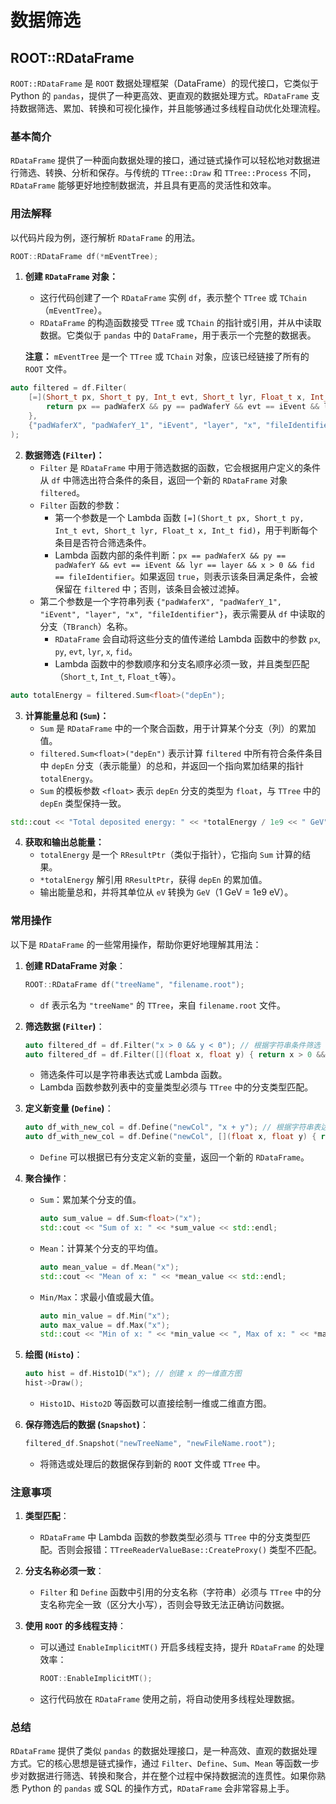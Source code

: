 # 数据筛选

## ROOT::RDataFrame
`ROOT::RDataFrame` 是 `ROOT` 数据处理框架（DataFrame）的现代接口，它类似于 Python 的 `pandas`，提供了一种更高效、更直观的数据处理方式。`RDataFrame` 支持数据筛选、累加、转换和可视化操作，并且能够通过多线程自动优化处理流程。
### 基本简介
`RDataFrame` 提供了一种面向数据处理的接口，通过链式操作可以轻松地对数据进行筛选、转换、分析和保存。与传统的 `TTree::Draw` 和 `TTree::Process` 不同，`RDataFrame` 能够更好地控制数据流，并且具有更高的灵活性和效率。

### 用法解释
以代码片段为例，逐行解析 `RDataFrame` 的用法。

```cpp
ROOT::RDataFrame df(*mEventTree);
```

1. **创建 `RDataFrame` 对象：**
   - 这行代码创建了一个 `RDataFrame` 实例 `df`，表示整个 `TTree` 或 `TChain`（`mEventTree`）。
   - `RDataFrame` 的构造函数接受 `TTree` 或 `TChain` 的指针或引用，并从中读取数据。它类似于 `pandas` 中的 `DataFrame`，用于表示一个完整的数据表。

   **注意：** `mEventTree` 是一个 `TTree` 或 `TChain` 对象，应该已经链接了所有的 `ROOT` 文件。

```cpp
auto filtered = df.Filter(
    [=](Short_t px, Short_t py, Int_t evt, Short_t lyr, Float_t x, Int_t fid) {
        return px == padWaferX && py == padWaferY && evt == iEvent && lyr == layer && x > 0 && fid == fileIdentifier;
    },
    {"padWaferX", "padWaferY_1", "iEvent", "layer", "x", "fileIdentifier"} // 使用的变量名称应与树中分支名称一致
);
```

2. **数据筛选 (`Filter`)：**
   - `Filter` 是 `RDataFrame` 中用于筛选数据的函数，它会根据用户定义的条件从 `df` 中筛选出符合条件的条目，返回一个新的 `RDataFrame` 对象 `filtered`。
   - `Filter` 函数的参数：
     - 第一个参数是一个 Lambda 函数 `[=](Short_t px, Short_t py, Int_t evt, Short_t lyr, Float_t x, Int_t fid)`，用于判断每个条目是否符合筛选条件。
     - Lambda 函数内部的条件判断：`px == padWaferX && py == padWaferY && evt == iEvent && lyr == layer && x > 0 && fid == fileIdentifier`。如果返回 `true`，则表示该条目满足条件，会被保留在 `filtered` 中；否则，该条目会被过滤掉。
   - 第二个参数是一个字符串列表 `{"padWaferX", "padWaferY_1", "iEvent", "layer", "x", "fileIdentifier"}`，表示需要从 `df` 中读取的分支（`TBranch`）名称。
     - `RDataFrame` 会自动将这些分支的值传递给 Lambda 函数中的参数 `px`, `py`, `evt`, `lyr`, `x`, `fid`。
     - Lambda 函数中的参数顺序和分支名顺序必须一致，并且类型匹配（`Short_t`, `Int_t`, `Float_t`等）。

```cpp
auto totalEnergy = filtered.Sum<float>("depEn");
```

3. **计算能量总和 (`Sum`)：**
   - `Sum` 是 `RDataFrame` 中的一个聚合函数，用于计算某个分支（列）的累加值。
   - `filtered.Sum<float>("depEn")` 表示计算 `filtered` 中所有符合条件条目中 `depEn` 分支（表示能量）的总和，并返回一个指向累加结果的指针 `totalEnergy`。
   - `Sum` 的模板参数 `<float>` 表示 `depEn` 分支的类型为 `float`，与 `TTree` 中的 `depEn` 类型保持一致。

```cpp
std::cout << "Total deposited energy: " << *totalEnergy / 1e9 << " GeV" << std::endl;
```

4. **获取和输出总能量：**
   - `totalEnergy` 是一个 `RResultPtr`（类似于指针），它指向 `Sum` 计算的结果。
   - `*totalEnergy` 解引用 `RResultPtr`，获得 `depEn` 的累加值。
   - 输出能量总和，并将其单位从 `eV` 转换为 `GeV`（1 GeV = 1e9 eV）。

### 常用操作

以下是 `RDataFrame` 的一些常用操作，帮助你更好地理解其用法：

1. **创建 RDataFrame 对象**：
   ```cpp
   ROOT::RDataFrame df("treeName", "filename.root");
   ```
   - `df` 表示名为 `"treeName"` 的 `TTree`，来自 `filename.root` 文件。

2. **筛选数据 (`Filter`)**：
   ```cpp
   auto filtered_df = df.Filter("x > 0 && y < 0"); // 根据字符串条件筛选
   auto filtered_df = df.Filter([](float x, float y) { return x > 0 && y < 0; }, {"x", "y"}); // 根据 Lambda 函数筛选
   ```
   - 筛选条件可以是字符串表达式或 Lambda 函数。
   - Lambda 函数参数列表中的变量类型必须与 `TTree` 中的分支类型匹配。

3. **定义新变量 (`Define`)**：
   ```cpp
   auto df_with_new_col = df.Define("newCol", "x + y"); // 根据字符串表达式定义新变量
   auto df_with_new_col = df.Define("newCol", [](float x, float y) { return x + y; }, {"x", "y"}); // 根据 Lambda 函数定义新变量
   ```
   - `Define` 可以根据已有分支定义新的变量，返回一个新的 `RDataFrame`。

4. **聚合操作**：
   - `Sum`：累加某个分支的值。
     ```cpp
     auto sum_value = df.Sum<float>("x");
     std::cout << "Sum of x: " << *sum_value << std::endl;
     ```
   - `Mean`：计算某个分支的平均值。
     ```cpp
     auto mean_value = df.Mean("x");
     std::cout << "Mean of x: " << *mean_value << std::endl;
     ```
   - `Min/Max`：求最小值或最大值。
     ```cpp
     auto min_value = df.Min("x");
     auto max_value = df.Max("x");
     std::cout << "Min of x: " << *min_value << ", Max of x: " << *max_value << std::endl;
     ```

5. **绘图 (`Histo`)**：
   ```cpp
   auto hist = df.Histo1D("x"); // 创建 x 的一维直方图
   hist->Draw();
   ```
   - `Histo1D`、`Histo2D` 等函数可以直接绘制一维或二维直方图。

6. **保存筛选后的数据 (`Snapshot`)**：
   ```cpp
   filtered_df.Snapshot("newTreeName", "newFileName.root");
   ```
   - 将筛选或处理后的数据保存到新的 `ROOT` 文件或 `TTree` 中。

### 注意事项
1. **类型匹配**：
   - `RDataFrame` 中 Lambda 函数的参数类型必须与 `TTree` 中的分支类型匹配。否则会报错：`TTreeReaderValueBase::CreateProxy()` 类型不匹配。

2. **分支名称必须一致**：
   - `Filter` 和 `Define` 函数中引用的分支名称（字符串）必须与 `TTree` 中的分支名称完全一致（区分大小写），否则会导致无法正确访问数据。

3. **使用 `ROOT` 的多线程支持**：
   - 可以通过 `EnableImplicitMT()` 开启多线程支持，提升 `RDataFrame` 的处理效率：
     ```cpp
     ROOT::EnableImplicitMT();
     ```
   - 这行代码放在 `RDataFrame` 使用之前，将自动使用多线程处理数据。

### 总结
`RDataFrame` 提供了类似 `pandas` 的数据处理接口，是一种高效、直观的数据处理方式。它的核心思想是链式操作，通过 `Filter`、`Define`、`Sum`、`Mean` 等函数一步步对数据进行筛选、转换和聚合，并在整个过程中保持数据流的连贯性。如果你熟悉 Python 的 `pandas` 或 SQL 的操作方式，`RDataFrame` 会非常容易上手。
